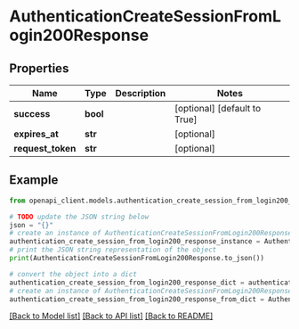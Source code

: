 # AuthenticationCreateSessionFromLogin200Response


## Properties

Name | Type | Description | Notes
------------ | ------------- | ------------- | -------------
**success** | **bool** |  | [optional] [default to True]
**expires_at** | **str** |  | [optional] 
**request_token** | **str** |  | [optional] 

## Example

```python
from openapi_client.models.authentication_create_session_from_login200_response import AuthenticationCreateSessionFromLogin200Response

# TODO update the JSON string below
json = "{}"
# create an instance of AuthenticationCreateSessionFromLogin200Response from a JSON string
authentication_create_session_from_login200_response_instance = AuthenticationCreateSessionFromLogin200Response.from_json(json)
# print the JSON string representation of the object
print(AuthenticationCreateSessionFromLogin200Response.to_json())

# convert the object into a dict
authentication_create_session_from_login200_response_dict = authentication_create_session_from_login200_response_instance.to_dict()
# create an instance of AuthenticationCreateSessionFromLogin200Response from a dict
authentication_create_session_from_login200_response_from_dict = AuthenticationCreateSessionFromLogin200Response.from_dict(authentication_create_session_from_login200_response_dict)
```
[[Back to Model list]](../README.md#documentation-for-models) [[Back to API list]](../README.md#documentation-for-api-endpoints) [[Back to README]](../README.md)


